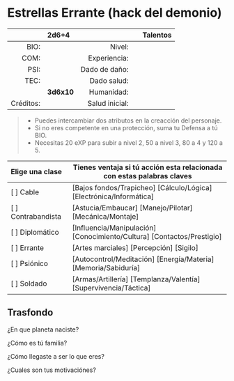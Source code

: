 Estrellas Errante (hack del demonio)
====================================
|           | 2d6+4      |          	  |      | Talentos |
| --------: | :--------- | -------------: | ---- | -------- |
| BIO:      |            | Nivel:         |      |          |
| COM:      |            | Experiencia:   |      |          |
| PSI:      |            | Dado de daño:  |      |          |
| TEC:      |            | Dado salud:    |      |          |
|           | **3d6x10** | Humanidad:     |      |          |
| Créditos: |            | Salud inicial: |      |          |
> * Puedes intercambiar dos atributos en la creacción del personaje.
> * Si no eres competente en una protección, suma tu Defensa a tú BIO.
> * Necesitas 20 eXP para subir a nivel 2, 50 a nivel 3, 80 a 4 y 120 a 5.

| Elige una clase    | Tienes ventaja si tú acción esta relacionada con estas palabras claves |
| :----------------- | ---------------------------------------------------------------------- |
| [ ] Cable          | [Bajos fondos/Trapicheo] [Cálculo/Lógica] [Electrónica/Informática]    |
| [ ] Contrabandista | [Astucia/Embaucar] [Manejo/Pilotar] [Mecánica/Montaje]                 |
| [ ] Diplomático    | [Influencia/Manipulación] [Conocimiento/Cultura] [Contactos/Prestigio] |
| [ ] Errante        | [Artes marciales] [Percepción] [Sigilo] |
| [ ] Psiónico       | [Autocontrol/Meditación] [Energía/Materia] [Memoria/Sabiduría] |
| [ ] Soldado        | [Armas/Artillería] [Templanza/Valentía] [Supervivencia/Táctica] |

Trasfondo
---------
¿En que planeta naciste?

¿Cómo es tú familia?

¿Cómo llegaste a ser lo que eres?

¿Cuales son tus motivaciónes?
